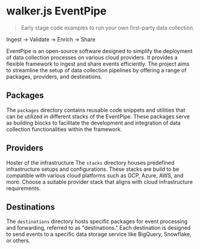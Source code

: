 # walker.js EventPipe

> Early stage code examples to run your own first-party data collection.

Ingest -> Validate -> Enrich -> Share

EventPipe is an open-source software designed to simplify the deployment of data collection processes on various cloud providers. It provides a flexible framework to ingest and share events efficiently. The project aims to streamline the setup of data collection pipelines by offering a range of packages, providers, and destinations.

## Packages

The `packages` directory contains reusable code snippets and utilities that can be utilized in different stacks of the EventPipe. These packages serve as building blocks to facilitate the development and integration of data collection functionalities within the framework.

## Providers

Hoster of the infrastructure
The `stacks` directory houses predefined infrastructure setups and configurations. These stacks are build to be compatible with various cloud platforms such as GCP, Azure, AWS, and more. Choose a suitable provider stack that aligns with cloud infrastructure requirements.

## Destinations

The `destinations` directory hosts specific packages for event processing and forwarding, referred to as "destinations." Each destination is designed to send events to a specific data storage service like BigQuery, Snowflake, or others.
